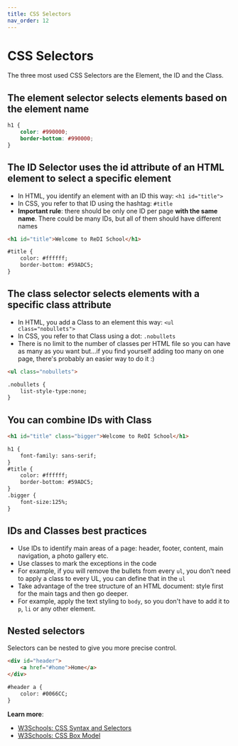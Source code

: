 ```yaml
---
title: CSS Selectors
nav_order: 12
---
```


# CSS Selectors

The three most used CSS Selectors are the Element, the ID and the Class.

## The element selector selects elements based on the element name

```css
h1 {
    color: #990000;
    border-bottom: #990000;
}
```

## The ID Selector uses the id attribute of an HTML element to select a specific element

- In HTML, you identify an element with an ID this way: `<h1 id="title">`
- In CSS, you refer to that ID using the hashtag: `#title`
- **Important rule**: there should be only one ID per page **with the same name**. There could be many IDs, but all of
them should have different names

```html
<h1 id="title">Welcome to ReDI School</h1>

#title {
    color: #ffffff;
    border-bottom: #59ADC5;
}
```

## The class selector selects elements with a specific class attribute

- In HTML, you add a Class to an element this way: `<ul class="nobullets">`
- In CSS, you refer to that Class using a dot: `.nobullets`
- There is no limit to the number of classes per HTML file so you can have as many as you want but...if you find
yourself adding too many on one page, there's probably an easier way to do it :)

```html
<ul class="nobullets">

.nobullets {
    list-style-type:none;
}
```

## You can combine IDs with Class

```html
<h1 id="title" class="bigger">Welcome to ReDI School</h1>

h1 {
    font-family: sans-serif;
}
#title {
    color: #ffffff;
    border-bottom: #59ADC5;
}
.bigger {
    font-size:125%;
}
```

## IDs and Classes best practices

- Use IDs to identify main areas of a page: header, footer, content, main navigation, a photo gallery etc.
- Use classes to mark the exceptions in the code
 - For example, if you will remove the bullets from every `ul`, you don't need to apply a class to every UL, you can
 define that in the `ul`
- Take advantage of the tree structure of an HTML document: style first for the main tags and then go deeper.
 - For example, apply the text styling to `body`, so you don't have to add it to `p`, `li` or any other element.

## Nested selectors

Selectors can be nested to give you more precise control.

```html
<div id="header">
    <a href="#home">Home</a>
</div>

#header a {
    color: #0066CC;
}
```

**Learn more**:

- [W3Schools: CSS Syntax and Selectors](https://www.w3schools.com/css/css_syntax.asp)
- [W3Schools: CSS Box Model](https://www.w3schools.com/css/css_boxmodel.asp)
